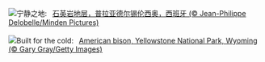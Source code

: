 ![](https://www.bing.com/th?id=OHR.SilencioSpain_ZH-CN2955614478_UHD.jpg&w=1000)宁静之地:&nbsp;&ensp;[石英岩地层，普拉亚德尔锡伦西奥，西班牙 (© Jean-Philippe Delobelle/Minden Pictures)](https://www.bing.com/th?id=OHR.SilencioSpain_ZH-CN2955614478_UHD.jpg)
<br><br/>
![](https://www.bing.com/th?id=OHR.BisonSnow_EN-US6764351912_UHD.jpg&w=1000)Built for the cold:&nbsp;&ensp;[American bison, Yellowstone National Park, Wyoming (© Gary Gray/Getty Images)](https://www.bing.com/th?id=OHR.BisonSnow_EN-US6764351912_UHD.jpg)
<br><br/>
